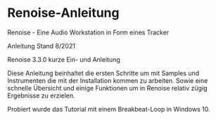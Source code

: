 # Renoise-Anleitung
Renoise - Eine Audio Workstation in Form eines Tracker 

Anleitung Stand 8/2021

Renoise 3.3.0
kurze Ein- und Anleitung

Diese Anleitung beinhaltet die ersten Schritte um mit Samples und Instrumenten die mit der Installation kommen zu arbeiten. 
Sowie eine schnelle Übersicht und einige Funktionen um in Renoise relativ zügig Ergebnisse zu erzielen.

Probiert wurde das Tutorial mit einem Breakbeat-Loop in Windows 10.
